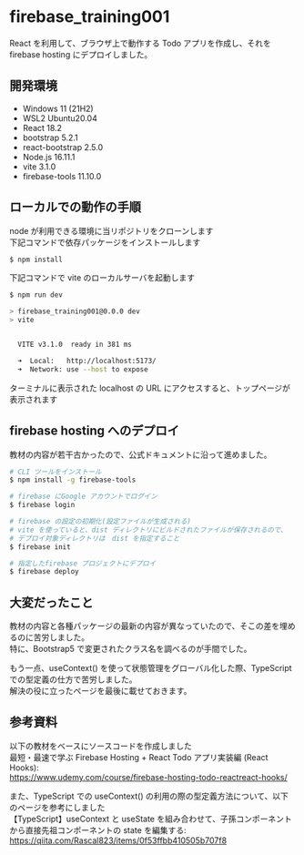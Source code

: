 # firebase_training001

React を利用して、ブラウザ上で動作する Todo アプリを作成し、それを firebase hosting にデプロイしました。

## 開発環境

- Windows 11 (21H2)
- WSL2 Ubuntu20.04
- React 18.2
- bootstrap 5.2.1
- react-bootstrap 2.5.0
- Node.js 16.11.1
- vite 3.1.0
- firebase-tools 11.10.0

## ローカルでの動作の手順

node が利用できる環境に当リポジトリをクローンします  
下記コマンドで依存パッケージをインストールします

```bash
$ npm install
```

下記コマンドで vite のローカルサーバを起動します

```bash
$ npm run dev

> firebase_training001@0.0.0 dev
> vite


  VITE v3.1.0  ready in 381 ms

  ➜  Local:   http://localhost:5173/
  ➜  Network: use --host to expose
```

ターミナルに表示された localhost の URL にアクセスすると、トップページが表示されます

## firebase hosting へのデプロイ

教材の内容が若干古かったので、公式ドキュメントに沿って進めました。

```bash
# CLI ツールをインストール
$ npm install -g firebase-tools

# firebase にGoogle アカウントでログイン
$ firebase login

# firebase の設定の初期化(設定ファイルが生成される)
# vite を使っていると、dist ディレクトリにビルドされたファイルが保存されるので、
# デプロイ対象ディレクトリは　dist を指定すること
$ firebase init

# 指定したfirebase プロジェクトにデプロイ
$ firebase deploy
```

## 大変だったこと

教材の内容と各種パッケージの最新の内容が異なっていたので、そこの差を埋めるのに苦労しました。  
特に、Bootstrap5 で変更されたクラス名を調べるのが手間でした。

もう一点、useContext() を使って状態管理をグローバル化した際、TypeScript での型定義の仕方で苦労しました。  
解決の役に立ったページを最後に載せておきます。

## 参考資料

以下の教材をベースにソースコードを作成しました  
最短・最速で学ぶ Firebase Hosting + React Todo アプリ実装編 (React Hooks):  
https://www.udemy.com/course/firebase-hosting-todo-reactreact-hooks/

また、TypeScript での useContext() の利用の際の型定義方法について、以下のページを参考にしました  
【TypeScript】useContext と useState を組み合わせて、子孫コンポーネントから直接先祖コンポーネントの state を編集する:  
https://qiita.com/Rascal823/items/0f53ffbb410505b707f8

